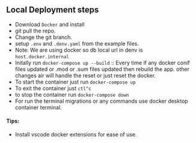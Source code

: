 ## Local Deployment steps

* Download `Docker` and install
* git pull the repo.
* Change the git branch. 
* setup `.env` and `.denv.yaml` from the example files.
* Note: We are using docker so db local url in denv is `host.docker.internal`
* Initally run `docker-compose up --build` :: Every time if any docker conif files updated or .mod or .sum files updated then rebuild the app. other changes air will handle the reset or just reset the docker.
* To start the container just run `docker-compose up`
* To exit the container just `ctl^c`
* to stop the container run `docker-compose down`
* For run the terminal migrations or any commands use docker desktop container terminal.



#### Tips:

* Install vscode docker extensions for ease of use.
